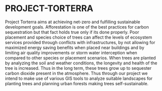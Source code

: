 # PROJECT-TORTERRA
Project Torterra aims at achieving net-zero and fulfilling sustainable development goals.
Afforestation is one of the best practices for carbon sequestration but that fact holds true only if its done properly. Poor placement and species choice of trees can affect the levels of ecosystem services provided through conflicts with infrastructures, by not allowing for maximized energy saving benefits when placed near buildings and by limiting air quality improvements or storm water interception when compared to other species or placement scenarios. When trees are planted by analyzing the soil and weather conditions, the longevity and health of the tree is increased. Thus in the long term, these trees grow up to sequester carbon dioxide present in the atmosphere. Thus through our project we intend to make use of various GIS tools to analyze suitable landscapes for planting trees and planning urban forests making trees self-sustainable.


